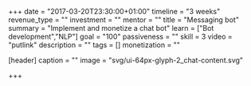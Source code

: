 +++
date = "2017-03-20T23:30:00+01:00"
timeline = "3 weeks"
revenue_type = ""
investment = ""
mentor = ""
title = "Messaging bot"
summary = "Implement and monetize a chat bot"
learn = ["Bot development","NLP"]
goal = "100"
passiveness = ""
skill = 3
video = "putlink"
description = ""
tags = []
monetization = ""

[header]
  caption = ""
  image = "svg/ui-64px-glyph-2_chat-content.svg"

+++

